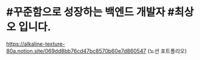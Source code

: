 # #꾸준함으로 성장하는 백엔드 개발자 #최상오 입니다.
https://alkaline-texture-80a.notion.site/069dd8bb76cd47bc8570b60e7d860547 (노션 포트폴리오)
<!--
**Choisangoh/Choisangoh** is a ✨ _special_ ✨ repository because its `README.md` (this file) appears on your GitHub profile.

Here are some ideas to get you started:

- 🔭 I’m currently working on ...
- 🌱 I’m currently learning ...
- 👯 I’m looking to collaborate on ...
- 🤔 I’m looking for help with ...
- 💬 Ask me about ...
- 📫 How to reach me: ...
- 😄 Pronouns: ...
- ⚡ Fun fact: ...
-->
